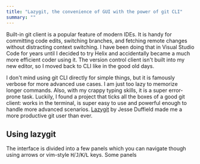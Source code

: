```yaml
---
title: "Lazygit, the convenience of GUI with the power of git CLI"
summary: ""
---
```


Built-in git client is a popular feature of modern IDEs. It is handy for committing code edits, switching branches, and fetching remote changes without distracting context switching. I have been doing that in Visual Studio Code for years until I decided to try Helix and accidentally became a much more efficient coder using it. The version control client isn't built into my new editor, so I moved back to CLI like in the good old days.

I don't mind using git CLI directly for simple things, but it is famously verbose for more advanced use cases. I am just too lazy to memorize longer commands. Also, with my crappy typing skills, it is a super error-prone task. Luckily, I found a project that ticks all the boxes of a good git client: works in the terminal, is super easy to use and powerful enough to handle more advanced scenarios. [Lazygit](https://github.com/jesseduffield/lazygit) by Jesse Duffield made me a more productive git user than ever.

## Using lazygit

The interface is divided into a few panels which you can navigate though using arrows or vim-style <kbd>H</kbd>/<kbd>J</kbd>/<kbd>K</kbd>/<kbd>L</kbd> keys. Some panels 
